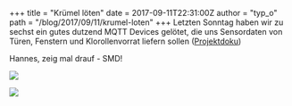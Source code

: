 +++
title = "Krümel löten"
date = 2017-09-11T22:31:00Z
author = "typ_o"
path = "/blog/2017/09/11/krumel-loten"
+++
Letzten Sonntag haben wir zu sechst ein gutes dutzend MQTT Devices
gelötet, die uns Sensordaten von Türen, Fenstern und Klorollenvorrat
liefern sollen ([Projektdoku](https://flipdot.org/wiki/Projekte/IoT))

Hannes, zeig mal drauf - SMD!

[![](/media/20170910_202137.serendipityThumb.jpg)](/media/20170910_202137.jpg)

[![](/media/20170910_202040.serendipityThumb.jpg)](/media/20170910_202040.jpg)
